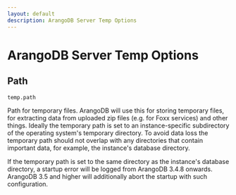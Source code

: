 ```yaml
---
layout: default
description: ArangoDB Server Temp Options
---
```

# ArangoDB Server Temp Options

## Path

`temp.path`

Path for temporary files. ArangoDB will use this for storing temporary files, for
extracting data from uploaded zip files (e.g. for Foxx services) and other things.
Ideally the temporary path is set to an instance-specific subdirectory of the 
operating system's temporary directory.
To avoid data loss the temporary path should not overlap with any directories that 
contain important data, for example, the instance's database directory.

If the temporary path is set to the same directory as the instance's database directory,
a startup error will be logged from ArangoDB 3.4.8 onwards. ArangoDB 3.5 and higher will
additionally abort the startup with such configuration.
